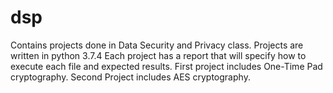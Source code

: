 # dsp
Contains projects done in Data Security and Privacy class.
Projects are written in python 3.7.4
Each project has a report that will specify how to execute each file and expected results.
First project includes One-Time Pad cryptography.
Second Project includes AES cryptography.
